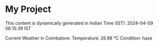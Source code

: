 # My Project

This content is dynamically generated in Indian Time (IST): 2024-04-09 06:15:39 IST


Current Weather in Coimbatore:
Temperature: 26.88 °C
Condition: haze
